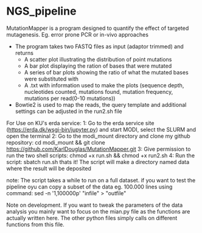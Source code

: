 # NGS_pipeline

MutationMapper is a program designed to quantify the effect of targeted mutagenesis. Eg. error prone PCR or in-vivo approaches
- The program takes two FASTQ files as input (adaptor trimmed) and returns
    - A scatter plot illustrating the distribution of point mutations
    - A bar plot displaying the ration of bases that were mutated
    - A series of bar plots showing the ratio of what the mutated bases were substituted with 
    - A .txt with information used to make the plots (sequence depth, nucleotides counted, mutations found, mutation frequency, mutations per read(0-10 mutations))
- Bowtie2 is used to map the reads, the query template and additional settings can be adjusted in the run2.sh file


For Use on KU's erda service:
1: Go to the erda service site (https://erda.dk/wsgi-bin/jupyter.py) and start MODI, select the SLURM and open the terminal
2: Go to the modi_mount directory and clone my github repository: cd modi_mount && git clone https://github.com/KarlDouglas/MutationMapper.git
3: Give permission to run the two shell scripts: chmod +x run.sh && chmod +x run2.sh
4: Run the script: sbatch run.sh
thats it! The script will make a directory named data where the result will be deposited

note: The script takes a while to run on a full dataset. if you want to test the pipeline oyu can copy a subset of the data eg. 100.000 lines using command: sed -n '1,100000p' "infile" > "outfile"


Note on development.
If you want to tweak the parameters of the data analysis you mainly want to focus on the mian.py file as the functions are actually written here. The other python files simply calls on different functions from this file. 
